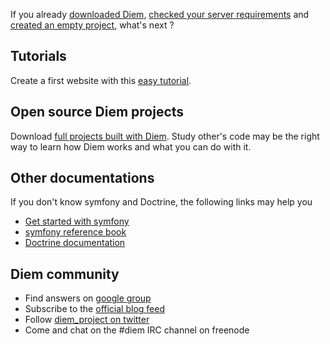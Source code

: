 If you already [downloaded Diem](page:6), [checked your server requirements](page:23) and [created an empty project](page:25), what's next ?

## Tutorials

Create a first website with this [easy tutorial](page:135).

## Open source Diem projects

Download [full projects built with Diem](page:37). Study other's code may be the right way to learn how Diem works and what you can do with it.

## Other documentations

If you don't know symfony and Doctrine, the following links may help you

- [Get started with symfony](http://www.symfony-project.org/getting-started/1_4/en/)
- [symfony reference book](http://www.symfony-project.org/reference/1_4/en/)
- [Doctrine documentation](http://www.doctrine-project.org/documentation)

## Diem community

- Find answers on [google group](http://groups.google.com/group/diem-users)
- Subscribe to the [official blog feed](http://diem-project.org/blog/rss)
- Follow [diem_project on twitter](http://twitter.com/diem_project)
- Come and chat on the #diem IRC channel on freenode